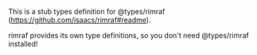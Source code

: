 This is a stub types definition for @types/rimraf (https://github.com/isaacs/rimraf#readme).

rimraf provides its own type definitions, so you don't need @types/rimraf installed!
